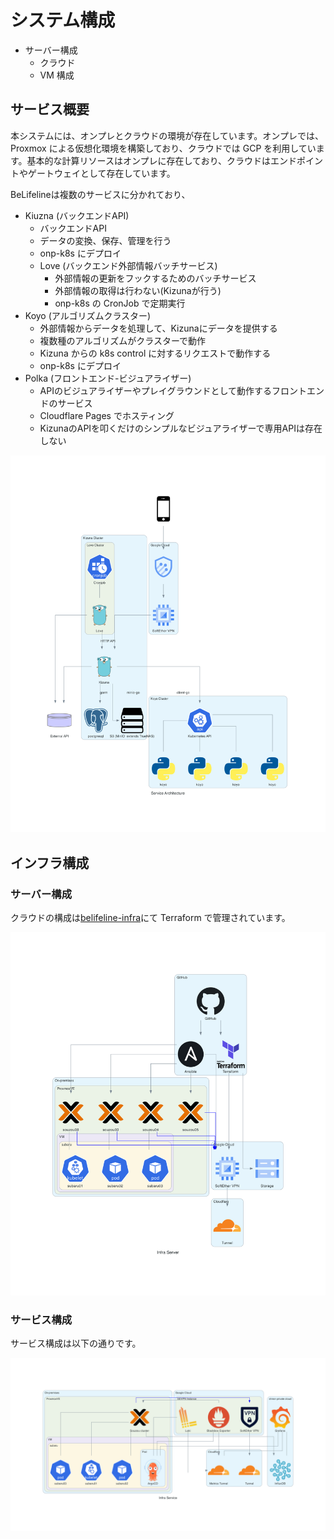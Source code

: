 # システム構成

- サーバー構成
  - クラウド
  - VM 構成

## サービス概要

本システムには、オンプレとクラウドの環境が存在しています。オンプレでは、Proxmox による仮想化環境を構築しており、クラウドでは GCP を利用しています。基本的な計算リソースはオンプレに存在しており、クラウドはエンドポイントやゲートウェイとして存在しています。

BeLifelineは複数のサービスに分かれており、

- Kiuzna (バックエンドAPI)
  - バックエンドAPI
  - データの変換、保存、管理を行う
  - onp-k8s にデプロイ
  - Love (バックエンド外部情報バッチサービス)
    - 外部情報の更新をフックするためのバッチサービス
    - 外部情報の取得は行わない(Kizunaが行う)
    - onp-k8s の CronJob で定期実行
- Koyo (アルゴリズムクラスター)
  - 外部情報からデータを処理して、Kizunaにデータを提供する
  - 複数種のアルゴリズムがクラスターで動作
  - Kizuna からの k8s control に対するリクエストで動作する
  - onp-k8s にデプロイ
- Polka (フロントエンド-ビジュアライザー)
  - APIのビジュアライザーやプレイグラウンドとして動作するフロントエンドのサービス
  - Cloudflare Pages でホスティング
  - KizunaのAPIを叩くだけのシンプルなビジュアライザーで専用APIは存在しない

![サービス構成](./imgs/service_architecture.png)

## インフラ構成

### サーバー構成

クラウドの構成は[belifeline-infra](https://github.com/halcyon-org/belifeline-infra)にて
Terraform で管理されています。

![サーバー構成](./imgs/infra_server.png)

### サービス構成

サービス構成は以下の通りです。

![サービス構成](./imgs/infra_service.png)
